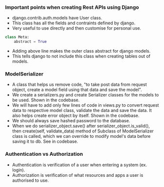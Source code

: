 ### Important points when creating Rest APIs using Django
- django.contrib.auth.models have User class.
- This class has all the fields and contraints defined by django.
- Very useful to use directly and then customise for personal use.
```python
class Meta:
    abstract = True
```
- Adding above line makes the outer class abstract for django models.
- This tells django to not include this class when creating tables out of models.

### ModelSerializer
- A class that helps us remove code, "to take post data from request object, create a model field using that data and save the model".
- We create a serializers.py and create Serializer classes for the models to be used. Shown in the codebase.
- We will have to add only few lines of code in views.py to convert request data to respective model class, validate the data and save the data. It also helps create error object by itself. Shown in the codebase.
- We should always save hashed password to the database.
- When we do serializer_object.save() after serializer_object.is_valid(), then create(self, validate_data) method of Subclass of ModelSerializer class is called, which we can override to modify model's data before saving it to db. See in codebase.

### Authentication vs Authorization
- Authentication is verification of a user when entering a system (ex. login).
- Authorization is verification of what resources and apps a user is authorised to use.
